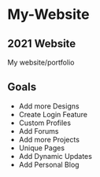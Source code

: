 # My-Website
## 2021 Website
My website/portfolio
## Goals
* Add more Designs
* Create Login Feature
* Custom Profiles
* Add Forums
* Add more Projects
* Unique Pages
* Add Dynamic Updates
* Add Personal Blog
